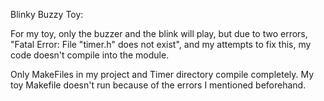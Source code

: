 Blinky Buzzy Toy:

For my toy, only the buzzer and the blink will play, but due to two errors,
"Fatal Error: File "timer.h" does not exist", and my attempts to fix this, my
code doesn't compile into the module.

Only MakeFiles in my project and Timer directory compile completely. My toy
Makefile doesn't run because of the errors I mentioned beforehand.
